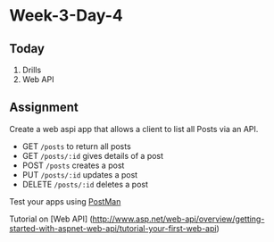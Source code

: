 # Week-3-Day-4

Today
----
1. Drills
2. Web API 


Assignment
----------

Create a web aspi app that allows a client to list all Posts via an API.

* GET `/posts` to return all posts
* GET `/posts/:id` gives details of a post
* POST `/posts` creates a post
* PUT `/posts/:id` updates a post
* DELETE `/posts/:id` deletes a post

Test your apps using [PostMan](http://www.getpostman.com)

Tutorial on [Web API] (http://www.asp.net/web-api/overview/getting-started-with-aspnet-web-api/tutorial-your-first-web-api)
